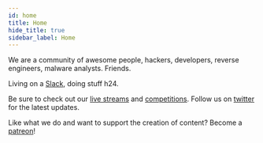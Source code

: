 ```yaml
---
id: home
title: Home
hide_title: true
sidebar_label: Home
---
```


We are a community of awesome people, hackers, developers, reverse engineers, malware analysts. Friends.

Living on a [Slack](https://join.slack.com/t/resecret/shared_invite/zt-4sjjl4md-_M8AB5_tic~HTbFPY9oEFg), doing stuff h24.

Be sure to check out our [live streams](streams.md) and [competitions](ctfs.md). Follow us on [twitter](https://twitter.com/secureReturn) for the latest updates.

Like what we do and want to support the creation of content? Become a [patreon](https://www.patreon.com/securereturn)! 

<!-- ### Events
Upcoming workshops, [streams](streams.md) and [activies](ctfs.md) -->

<!-- <Div Class="row">
<Div Class="col" Style="margin-top: 1em">
    <h3>Events</h3>
    Upcoming workshops, [streams](../streams.md) and activities
</Div>
</Div>

<Div Class="row" Style="margin-top: 2em">
<Div Class="col">
    <h3><a href="awesome">Awesome</a></h3>
    Collection of awesome open source tools
</Div>
</Div>

<Div Class="row" Style="margin-top: 2em">
<Div Class="col">
    <h3>Api documentations</h3>
    <h4><a href="frida">Frida</a></h4>
    <h4><a href="dwarf">Dwarf</a></h4>
</Div>
</Div> -->
